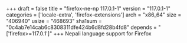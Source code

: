 +++
draft = false
title = "firefox-ne-np 117.0.1-1"
version = "117.0.1-1"
categories = ['locale-extra', 'firefox-extensions']
arch = "x86_64"
size = "406940"
usize = "468693"
sha1sum = "0c4ab7e14cab6c8308311dfe424b6d8fd28b4fd8"
depends = "['firefox>=117.0.1']"
+++
Nepali language support for Firefox